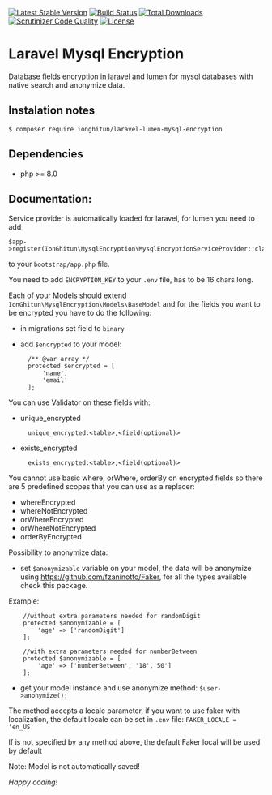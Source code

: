 [![Latest Stable Version](https://poser.pugx.org/ionghitun/laravel-lumen-mysql-encryption/v/stable)](https://packagist.org/packages/ionghitun/laravel-lumen-mysql-encryption)
[![Build Status](https://travis-ci.com/ionghitun/laravel-lumen-mysql-encryption.svg?branch=master)](https://travis-ci.com/ionghitun/laravel-lumen-mysql-encryption)
[![Total Downloads](https://poser.pugx.org/ionghitun/laravel-lumen-mysql-encryption/downloads)](https://packagist.org/packages/ionghitun/laravel-lumen-mysql-encryption)
[![Scrutinizer Code Quality](https://scrutinizer-ci.com/g/ionghitun/laravel-lumen-mysql-encryption/badges/quality-score.png?b=master)](https://scrutinizer-ci.com/g/ionghitun/laravel-lumen-mysql-encryption/?branch=master)
[![License](https://poser.pugx.org/ionghitun/laravel-lumen-mysql-encryption/license)](https://packagist.org/packages/ionghitun/laravel-lumen-mysql-encryption)

# Laravel Mysql Encryption

Database fields encryption in laravel and lumen for mysql databases with native search and anonymize data.

## Instalation notes

`$ composer require ionghitun/laravel-lumen-mysql-encryption`

## Dependencies

- php >= 8.0

## Documentation:

Service provider is automatically loaded for laravel, for lumen you need to add

    $app->register(IonGhitun\MysqlEncryption\MysqlEncryptionServiceProvider::class);

to your `bootstrap/app.php` file.

You need to add `ENCRYPTION_KEY` to your `.env` file, has to be 16 chars long.

Each of your Models should extend `IonGhitun\MysqlEncryption\Models\BaseModel` and for the fields you want to be encrypted you have to do the following:

- in migrations set field to `binary`
- add `$encrypted` to your model:

        /** @var array */
        protected $encrypted = [
            'name',
            'email'
        ];

You can use Validator on these fields with:

- unique_encrypted

        unique_encrypted:<table>,<field(optional)>

- exists_encrypted

        exists_encrypted:<table>,<field(optional)>

You cannot use basic where, orWhere, orderBy on encrypted fields so there are 5 predefined scopes that you can use as a replacer:

- whereEncrypted
- whereNotEncrypted
- orWhereEncrypted
- orWhereNotEncrypted
- orderByEncrypted

Possibility to anonymize data:

- set `$anonymizable` variable on your model, the data will be anonymize using https://github.com/fzaninotto/Faker, for all the types available check this package.

Example:

        //without extra parameters needed for randomDigit
        protected $anonymizable = [
            'age' => ['randomDigit']
        ];
        
        //with extra parameters needed for numberBetween
        protected $anonymizable = [
            'age' => ['numberBetween', '18','50']
        ];

- get your model instance and use anonymize method: `$user->anonymize();`

The method accepts a locale parameter, if you want to use faker with localization, the default locale can be set in `.env` file: `FAKER_LOCALE = 'en_US'`

If is not specified by any method above, the default Faker local will be used by default

Note: Model is not automatically saved!

_Happy coding!_
